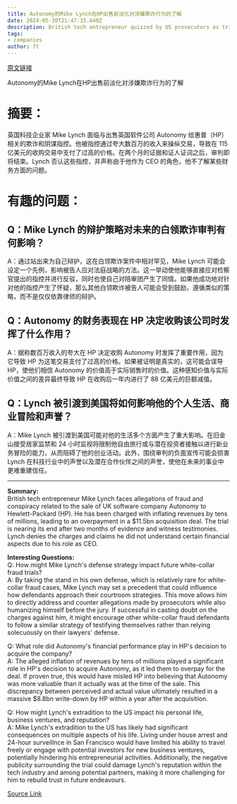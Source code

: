 ```yaml
---
title: Autonomy的Mike Lynch在HP出售前淡化对涉嫌欺诈行为的了解
date: 2024-05-30T21:47:15.640Z
description: British tech entrepreneur quizzed by US prosecutors as trial enters final stages
tags: 
- companies
author: ft
---
```


[原文链接](https://ft.com/content/370e7db1-12bd-426e-873a-cbc8e1cbb1d6)

Autonomy的Mike Lynch在HP出售前淡化对涉嫌欺诈行为的了解

# 摘要：
英国科技企业家 Mike Lynch 面临与出售英国软件公司 Autonomy 给惠普（HP）相关的欺诈和阴谋指控。他被指控通过夸大数百万的收入来操纵交易，导致在 115 亿美元的收购交易中支付了过高的价格。在两个月的证据和证人证词之后，审判即将结束。Lynch 否认这些指控，并声称由于他作为 CEO 的角色，他不了解某些财务方面的问题。

# 有趣的问题：

## Q：Mike Lynch 的辩护策略对未来的白领欺诈审判有何影响？
A：通过站出来为自己辩护，这在白领欺诈案件中相对罕见，Mike Lynch 可能会设定一个先例，影响被告人应对法庭战略的方法。这一举动使他能够直接应对检察官提出的指控并进行反驳，同时也使自己对陪审团产生了同情。如果他成功地对针对他的指控产生了怀疑，那么其他白领欺诈被告人可能会受到鼓励，遵循类似的策略，而不是仅仅依靠律师的辩护。

## Q：Autonomy 的财务表现在 HP 决定收购该公司时发挥了什么作用？
A：据称数百万收入的夸大在 HP 决定收购 Autonomy 时发挥了重要作用，因为它导致 HP 为这笔交易支付了过高的价格。如果被证明是真实的，这可能会误导 HP，使他们相信 Autonomy 的价值高于实际销售时的价值。这种感知价值与实际价值之间的差异最终导致 HP 在收购后一年内进行了 88 亿美元的巨额减值。

## Q：Lynch 被引渡到美国将如何影响他的个人生活、商业冒险和声誉？
A：Mike Lynch 被引渡到美国可能对他的生活多个方面产生了重大影响。在旧金山接受居家监禁和 24 小时监视将限制他自由旅行或与潜在投资者接触以进行新业务冒险的能力，从而阻碍了他的创业活动。此外，围绕审判的负面宣传可能会损害 Lynch 在科技行业中的声誉以及潜在合作伙伴之间的声誉，使他在未来的事业中更难重建信任。

---

**Summary:**  
British tech entrepreneur Mike Lynch faces allegations of fraud and conspiracy related to the sale of UK software company Autonomy to Hewlett-Packard (HP). He has been charged with inflating revenues by tens of millions, leading to an overpayment in a $11.5bn acquisition deal. The trial is nearing its end after two months of evidence and witness testimonies. Lynch denies the charges and claims he did not understand certain financial aspects due to his role as CEO.

**Interesting Questions:**  
Q: How might Mike Lynch's defense strategy impact future white-collar fraud trials?  
A: By taking the stand in his own defense, which is relatively rare for white-collar fraud cases, Mike Lynch may set a precedent that could influence how defendants approach their courtroom strategies. This move allows him to directly address and counter allegations made by prosecutors while also humanizing himself before the jury. If successful in casting doubt on the charges against him, it might encourage other white-collar fraud defendants to follow a similar strategy of testifying themselves rather than relying solecuously on their lawyers' defense.

Q: What role did Autonomy's financial performance play in HP's decision to acquire the company?  
A: The alleged inflation of revenues by tens of millions played a significant role in HP's decision to acquire Autonomy, as it led them to overpay for the deal. If proven true, this would have misled HP into believing that Autonomy was more valuable than it actually was at the time of the sale. This discrepancy between perceived and actual value ultimately resulted in a massive $8.8bn write-down by HP within a year after the acquisition.

Q: How might Lynch's extradition to the US impact his personal life, business ventures, and reputation?  
A: Mike Lynch's extradition to the US has likely had significant consequences on multiple aspects of his life. Living under house arrest and 24-hour surveillnce in San Francisco would have limited his ability to travel freely or engage with potential investors for new business ventures, potentially hindering his entrepreneurial activities. Additionally, the negative publicity surrounding the trial could damage Lynch's reputation within the tech industry and among potential partners, making it more challenging for him to rebuild trust in future endeavours.


[Source Link](https://ft.com/content/370e7db1-12bd-426e-873a-cbc8e1cbb1d6)

